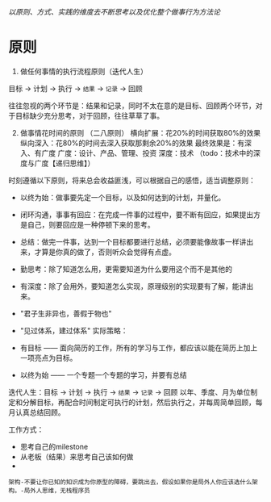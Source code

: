 *以原则、方式、实践的维度去不断思考以及优化整个做事行为方法论*

# 原则
1. 做任何事情的执行流程原则（迭代人生）

目标 -> 计划 -> 执行 -> `结果` -> `记录` -> 回顾

往往忽视的两个环节是：结果和记录，同时不太在意的是目标、回顾两个环节，对于目标缺少充分思考，对于回顾，往往草草了事。

2. 做事情花时间的原则 （二八原则）
横向扩展：花20%的时间获取80%的效果
纵向深入：花80%的时间去深入获取那剩余20%的效果
最终效果是：有深入、有广度
广度：设计、产品、管理、投资
深度：技术 （todo：技术中的深度与广度【递归思维】） 


时刻遵循以下原则，将来总会收益匪浅，可以根据自己的感悟，适当调整原则：
* 以终为始：做事要先定一个目标，以及如何达到的计划，并量化。
* 闭环沟通，事事有回应：在完成一件事的过程中，要不断有回应，如果提出方是自己，则要回应是一种停顿下来的思考。
* 总结：做完一件事，达到一个目标都要进行总结，必须要能像故事一样讲出来，才算是你真的做了，否则听众会觉得有点虚。
* 勤思考：除了知道怎么用，更需要知道为什么要用这个而不是其他的
* 有深度：除了会用外，要知道怎么实现，原理级别的实现要有了解，能讲出来。
* "君子生非异也，善假于物也"
* "见过体系，建过体系"
实际策略：

* 有目标 —— 面向简历的工作，所有的学习与工作，都应该以能在简历上加上一项亮点为目标。
* 以终为始 —— 一个专题一个专题的学习，并要有总结

迭代人生：目标 -> 计划 -> 执行 -> `结果` -> `记录` -> 回顾
以年、季度、月为单位制定和分解目标，再配合时间制定可执行的计划，然后执行之，并每周简单回顾，每月认真总结回顾。

工作方式：
* 思考自己的milestone
* 从老板（结果）来思考自己该如何做
* 

```
架构-不要让你已知的知识成为你原型的障碍，要跳出去，假设如果你是局外人你应该选什么架构。-局外人思维，无栈程序员
```
